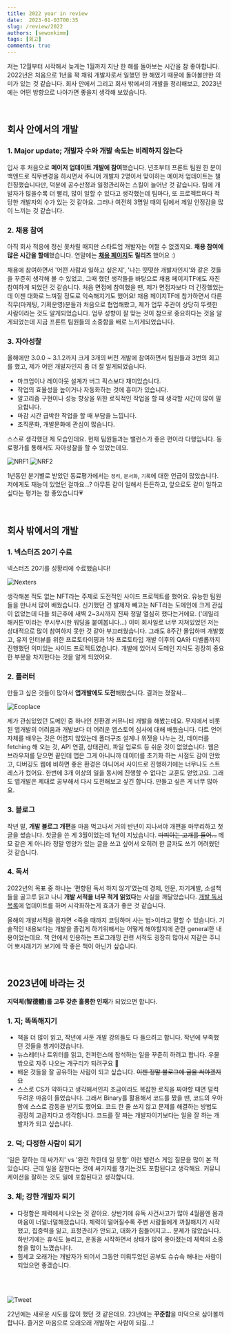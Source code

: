 ```yaml
---
title: 2022 year in review
date:  2023-01-03T00:35
slug: /review/2022
authors: [sewonkimm]
tags: [회고]
comments: true
---
```


저는 12월부터 시작해서 늦게는 1월까지 지난 한 해를 돌아보는 시간을 참 좋아합니다. 2022년은 처음으로 1년을 꽉 채워 개발자로서 일했던 한 해였기 때문에 돌아볼만한 의미가 있는 것 같습니다. 회사 안에서 그리고 회사 밖에서의 개발을 정리해보고, 2023년에는 어떤 방향으로 나아가면 좋을지 생각해 보았습니다.

<br />

<!--truncate-->

## 회사 안에서의 개발

### 1. Major update; 개발자 수와 개발 속도는 비례하지 않는다

입사 후 처음으로 **메이저 업데이트 개발에 참여**했습니다. 년초부터 프론트 팀원 한 분이 백엔드로 직무변경을 하시면서 주니어 개발자 2명이서 맞이하는 메이저 업데이트는 챌린징했습니다만, 덕분에 공수산정과 일정관리하는 스킬이 늘어난 것 같습니다. 팀에 개발자가 많을수록 더 빨리, 많이 일할 수 있다고 생각했는데 팀마다, 또 프로젝트마다 적당한 개발자의 수가 있는 것 같아요. 그러나 여전히 3명일 때의 팀에서 제일 안정감을 많이 느끼는 것 같습니다.


### 2. 채용 참여

아직 회사 적응에 정신 못차릴 때지만 스타트업 개발자는 어쩔 수 없겠지요. **채용 참여에 많은 시간을 할애**했습니다. 연말에는 **[채용 페이지](https://www.neurocle-career.com/)도 릴리즈** 했어요 :)

채용에 참여하면서 '어떤 사람과 일하고 싶은지', '나는 떳떳한 개발자인지'와 같은 것들을 꾸준히 생각해 볼 수 있었고, 그때 했던 생각들을 바탕으로 채용 페이지TF에도 자진 참여하게 되었던 것 같습니다. 처음 면접에 참여했을 땐, 제가 면접자보다 더 긴장했었는데 이젠 대화로 느껴질 정도로 익숙해지기도 했어요! 채용 페이지TF에 참가하면서 다른 직무(마케팅, 기획운영)분들과 처음으로 협업해봤고, 제가 업무 주관이 상당히 뚜렷한 사람이라는 것도 알게되었습니다. 업무 성향이 잘 맞는 것이 참으로 중요하다는 것을 알게되었는데 지금 프론트 팀원들의 소중함을 배로 느끼게되었습니다.


### 3. 자아성찰

올해에만 3.0.0 ~ 3.1.2까지 크게 3개의 버전 개발에 참여하면서 팀원들과 3번의 회고를 했고, 제가 어떤 개발자인지 좀 더 잘 알게되었습니다.

- 마크업이나 레이아웃 설계가 버그 픽스보다 재미있습니다.
- 작업의 효율성을 높이거나 자동화하는 것에 흥미가 있습니다.
- 알고리즘 구현이나 성능 향상을 위한 로직적인 작업을 할 때 생각할 시간이 많이 필요합니다.
- 마감 시간 급박한 작업을 할 때 부담을 느낍니다.
- 조직문화, 개발문화에 관심이 많습니다.

스스로 생각했던 제 모습인데요. 현재 팀원들과는 밸런스가 좋은 편이라 다행입니다. 동료평가를 통해서도 자아성찰을 할 수 있었는데요.

![NRF1](./review2.png)
![NRF2](./review1.png)

1년동안 분기별로 받았던 동료평가에서는 `정리`, `문서화`, `기록`에 대한 언급이 많았습니다. 저에게도 재능이 있었던 걸까요...? 아무튼 같이 일해서 든든하고, 앞으로도 같이 일하고 싶다는 평가는 참 좋았습니다💗

<br />

## 회사 밖에서의 개발

### 1. 넥스터즈 20기 수료

넥스터즈 20기를 성황리에 수료했습니다!

![Nexters](./nexters.png)

생각해본 적도 없는 NFT라는 주제로 도전적인 사이드 프로젝트를 했어요. 유능한 팀원들을 만나서 많이 배웠습니다. 신기했던 건 발제자 빼고는 NFT라는 도메인에 크게 관심이 없었는데 다들 퇴근후에 새벽 2~3시까지 진짜 정말 열심히 했다는거에요. ('데일리 해커톤'이라는 무시무시한 워딩을 붙여봅니다...) 이미 회사일로 너무 지쳐있었던 저는 상대적으로 많이 참여하지 못한 것 같아 부끄러웠습니다. 그래도 8주간 몰입하며 개발했고, 유저 인터뷰를 위한 프로토타이핑과 1차 프로토타입 개발 이후의 QA와 디벨롭까지 진행했던 의미있는 사이드 프로젝트였습니다. 개발에 있어서 도메인 지식도 굉장히 중요한 부분을 차지한다는 것을 알게 되었어요.


### 2. 플러터

만들고 싶은 것들이 많아서 **앱개발에도 도전**해봤습니다. 결과는 졌잘싸...

![Ecoplace](./ecoplace.png)

제가 관심있었던 도메인 중 하나인 친환경 커뮤니티 개발을 해봤는데요. 무지에서 비롯된 앱개발의 어려움과 개발보다 더 어려운 앱스토어 심사에 대해 배웠습니다. 다트 언어 자체를 배우는 것은 어렵지 않았는데 폴더구조 설계나 위젯을 나누는 것, 데이터를 fetching 해 오는 것, API 연결, 상태관리, 파일 업로드 등 쉬운 것이 없었습니다. 웹은 브라우저를 닫으면 끝인데 앱은 그게 아니니까 데이터를 초기화 하는 시점도 감이 안왔고, 디버깅도 웹에 비하면 좋은 환경은 아니어서 사이드로 진행하기에는 너무나도 스트레스가 컸어요. 한번에 3개 이상의 일을 동시에 진행할 수 없다는 교훈도 얻었고요. 그래도 앱개발은 제대로 공부해서 다시 도전해보고 싶긴 합니다. 만들고 싶은 게 너무 많아요.


### 3. 블로그

작년 말, **개발 블로그 개편**을 마음 먹고나서 거의 반년이 지나서야 개편을 마무리하고 첫 글을 썼습니다. 첫글을 쓴 게 3월이었는데 1년이 지났습니다. ~~마피아는 고개를 들어...~~ 메모 같은 게 아니라 정말 영양가 있는 글을 쓰고 싶어서 오히려 한 글자도 쓰기 어려웠던 것 같습니다.


### 4. 독서

2022년의 목표 중 하나는 ‘편향된 독서 하지 않기’였는데 경제, 인문, 자기계발, 소설책들을 골고루 읽고 나니 **개발 서적을 너무 적게 읽었다**는 사실을 깨달았습니다. [개발 독서 목록](https://sewonkimm-github-io.vercel.app/docs/book/intro)에 업데이트를 하며 시각화하는게 효과가 좋은 것 같습니다.

올해의 개발서적을 꼽자면 \<죽을 때까지 코딩하며 사는 법>이라고 말할 수 있습니다. 기술적인 내용보다는 개발을 즐겁게 하기위해서는 어떻게 해야할지에 관한 general한 내용이었는데요. 책 안에서 인용하는 프로그래밍 관련 서적도 굉장히 많아서 저같은 주니어 뽀시래기가 보기에 딱 좋은 책이 아닌가 싶습니다.

<br />


## 2023년에 바라는 것

**지덕체(智德體)를 고루 갖춘 훌륭한 인재**가 되었으면 합니다.

### 1. 지; 똑똑해지기

- 책을 더 많이 읽고, 작년에 사둔 개발 강의들도 다 들으려고 합니다. 작년에 부족했던 것들을 챙겨야겠습니다.
- 뉴스레터나 트위터를 읽고, 컨퍼런스에 참석하는 일을 꾸준히 하려고 합니다. 우물 밖으로 자주 나오는 개구리가 되려구요 🐸
- 배운 것들을 잘 공유하는 사람이 되고 싶습니다. ~~이젠 정말 블로그에 글을 써야겠지요~~
- 스스로 CS가 약하다고 생각해서인지 조금이라도 복잡한 로직을 짜야할 때면 덜컥 두려운 마음이 들었습니다. 그래서 Binary를 활용해서 코드를 짰을 땐, 코드의 우아함에 스스로 감동을 받기도 했어요. 코드 한 줄 쓰지 않고 문제를 해결하는 방법도 굉장히 고급지다고 생각합니다. 코드를 잘 짜는 개발자이기보다는 일을 잘 하는 개발자가 되고 싶습니다.


### 2. 덕; 다정한 사람이 되기

'일은 잘하는 데 싸가지' vs '완전 착한데 일 못함' 이런 밸런스 게임 질문을 많이 본 적 있습니다. 근데 일을 잘한다는 것에 싸가지를 챙기는것도 포함된다고 생각해요. 커뮤니케이션을 잘하는 것도 일에 포함된다고 생각합니다.


### 3. 체; 강한 개발자 되기

- 다정함은 체력에서 나오는 것 같아요. 상반기에 유독 사건사고가 많아 4월쯤엔 몸과 마음이 너덜너덜해졌습니다. 체력이 떨어질수록 주변 사람들에게 까칠해지기 시작했고, 집중력을 잃고, 표정관리가 안되고, 대화가 힘들어지고... 문제가 많았습니다. 하반기에는 휴식도 늘리고, 운동을 시작하면서 상태가 많이 좋아졌는데 체력의 소중함을 많이 느꼈습니다.
- 힘세고 오래가는 개발자가 되어서 그동안 미뤄두었던 공부도 슈슈슉 해내는 사람이 되었으면 좋겠습니다.

<br />
<br />


![Tweet](./tweet.png)

22년에는 새로운 시도를 많이 했던 것 같은데요. 23년에는 **꾸준함**을 미덕으로 삼아볼까합니다. 즐거운 마음으로 오래오래 개발하는 사람이 되길...!
